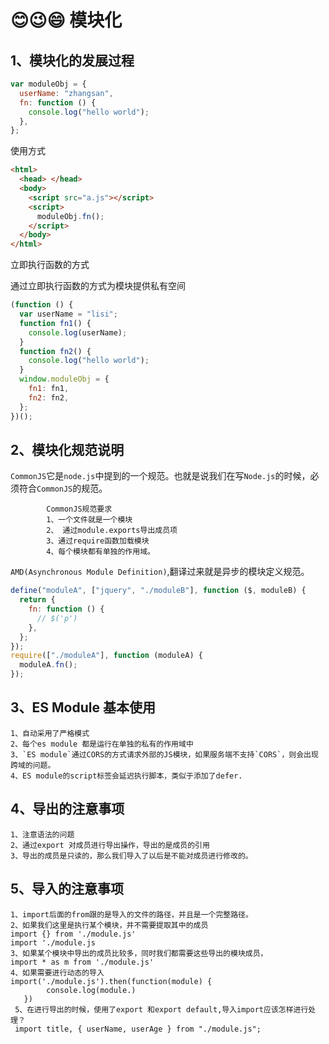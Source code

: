 # 😊😉😄 模块化

## 1、模块化的发展过程

```js
var moduleObj = {
  userName: "zhangsan",
  fn: function () {
    console.log("hello world");
  },
};
```

使用方式

```html
<html>
  <head> </head>
  <body>
    <script src="a.js"></script>
    <script>
      moduleObj.fn();
    </script>
  </body>
</html>
```

立即执行函数的方式

通过立即执行函数的方式为模块提供私有空间

```js
(function () {
  var userName = "lisi";
  function fn1() {
    console.log(userName);
  }
  function fn2() {
    console.log("hello world");
  }
  window.moduleObj = {
    fn1: fn1,
    fn2: fn2,
  };
})();
```

## 2、模块化规范说明

`CommonJS`它是`node.js`中提到的一个规范。也就是说我们在写`Node.js`的时候，必须符合`CommonJS`的规范。

```
        CommonJS规范要求
        1、一个文件就是一个模块
        2、 通过module.exports导出成员项
        3、通过require函数加载模块
        4、每个模块都有单独的作用域。
```

`AMD(Asynchronous Module Definition)`,翻译过来就是异步的模块定义规范。

```js
define("moduleA", ["jquery", "./moduleB"], function ($, moduleB) {
  return {
    fn: function () {
      // $('p')
    },
  };
});
require(["./moduleA"], function (moduleA) {
  moduleA.fn();
});
```

## 3、ES Module 基本使用

```
1、自动采用了严格模式
2、每个es module 都是运行在单独的私有的作用域中
3、`ES module`通过CORS的方式请求外部的JS模块，如果服务端不支持`CORS`，则会出现跨域的问题。
4、ES module的script标签会延迟执行脚本，类似于添加了defer.
```

## 4、导出的注意事项

```
1、注意语法的问题
2、通过export 对成员进行导出操作，导出的是成员的引用
3、导出的成员是只读的，那么我们导入了以后是不能对成员进行修改的。
```

## 5、导入的注意事项

```
1、import后面的from跟的是导入的文件的路径，并且是一个完整路径。
2、如果我们这里是执行某个模块，并不需要提取其中的成员
import {} from './module.js'
import './module.js
3、如果某个模块中导出的成员比较多，同时我们都需要这些导出的模块成员，
import * as m from './module.js'
4、如果需要进行动态的导入
import('./module.js').then(function(module) {
        console.log(module.)
   })
 5、在进行导出的时候，使用了export 和export default,导入import应该怎样进行处理？
 import title, { userName, userAge } from "./module.js";
```
